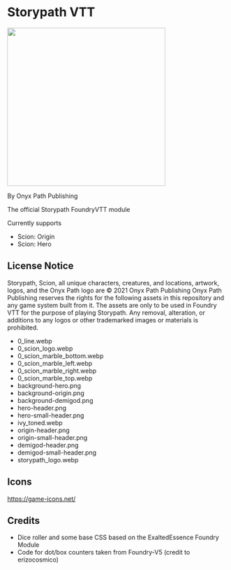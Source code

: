 # Storypath VTT
<img src="https://gitlab.com/sigil-vtt-projects/onyx-path/storypath-fvtt/-/raw/23fb60c1c26a12c9e4ae7592b8718a1df88ae4bc/assets/FVTT_Scion_Banner.webp" data-filename="Scion Banner" style="width: 362px;">

By Onyx Path Publishing

<!-- <img title="Minimum core version" src="https://img.shields.io/badge/dynamic/json?url=https://gitlab.com/sigil-vtt-projects/onyx-path/storypath-fvtt/-/raw/main/system.json&label=core&query=minimumCoreVersion&suffix=%2B&style=flat-square&color=important">
<img title="Latest compatible version" src="https://img.shields.io/badge/dynamic/json?url=https://gitlab.com/sigil-vtt-projects/onyx-path/storypath-fvtt/-/raw/main/system.json&label=compatible&query=compatibleCoreVersion&style=flat-square&color=important">
<img src="https://img.shields.io/badge/dynamic/json?url=https://gitlab.com/sigil-vtt-projects/onyx-path/storypath-fvtt/-/raw/main/system.json&label=version&query=version&style=flat-square&color=success"> -->

The official Storypath FoundryVTT module

Currently supports

- Scion: Origin
- Scion: Hero

## License Notice

Storypath, Scion, all unique characters, creatures, and locations, artwork, logos, and the Onyx Path logo are © 2021 Onyx Path Publishing
Onyx Path Publishing reserves the rights for the following assets in this repository and any game system built from it. The assets are only to be used in Foundry VTT for the purpose of playing Storypath. Any removal, alteration, or additions to any logos or other trademarked images or materials is prohibited.

- 0_line.webp
- 0_scion_logo.webp
- 0_scion_marble_bottom.webp
- 0_scion_marble_left.webp
- 0_scion_marble_right.webp
- 0_scion_marble_top.webp
- background-hero.png
- background-origin.png
- background-demigod.png
- hero-header.png
- hero-small-header.png
- ivy_toned.webp
- origin-header.png
- origin-small-header.png
- demigod-header.png
- demigod-small-header.png
- storypath_logo.webp

## Icons

https://game-icons.net/

## Credits

- Dice roller and some base CSS based on the ExaltedEssence Foundry Module
- Code for dot/box counters taken from Foundry-V5 (credit to erizocosmico)
